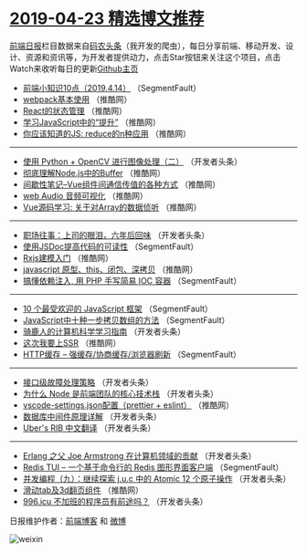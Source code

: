 # [2019-04-23 精选博文推荐](http://hao.caibaojian.com/date/2019/04/23)

[前端日报](http://caibaojian.com/c/news)栏目数据来自[码农头条](http://hao.caibaojian.com/)（我开发的爬虫），每日分享前端、移动开发、设计、资源和资讯等，为开发者提供动力，点击Star按钮来关注这个项目，点击Watch来收听每日的更新[Github主页](https://github.com/kujian/frontendDaily)
* [前端小知识10点（2019.4.14）](http://hao.caibaojian.com/108405.html) （SegmentFault）
* [webpack基本使用](http://hao.caibaojian.com/108464.html) （推酷网）
* [React的状态管理](http://hao.caibaojian.com/108450.html) （推酷网）
* [学习JavaScript中的“提升”](http://hao.caibaojian.com/108458.html) （推酷网）
* [你应该知道的JS: reduce的n种应用](http://hao.caibaojian.com/108459.html) （推酷网）

***
* [使用 Python + OpenCV 进行图像处理（二）](http://hao.caibaojian.com/108427.html) （开发者头条）
* [彻底理解Node.js中的Buffer](http://hao.caibaojian.com/108452.html) （推酷网）
* [间歇性笔记&#8211;Vue组件间通信传值的各种方式](http://hao.caibaojian.com/108463.html) （推酷网）
* [web Audio 音频可视化](http://hao.caibaojian.com/108456.html) （推酷网）
* [Vue源码学习: 关于对Array的数据侦听](http://hao.caibaojian.com/108446.html) （推酷网）

***
* [职场往事：上司的眼泪，六年后回味](http://hao.caibaojian.com/108437.html) （开发者头条）
* [使用JSDoc提高代码的可读性](http://hao.caibaojian.com/108395.html) （SegmentFault）
* [Rxjs建模入门](http://hao.caibaojian.com/108460.html) （推酷网）
* [javascript 原型、this、闭包、深拷贝](http://hao.caibaojian.com/108451.html) （推酷网）
* [搞懂依赖注入, 用 PHP 手写简易 IOC 容器](http://hao.caibaojian.com/108397.html) （SegmentFault）

***
* [10 个最受欢迎的 JavaScript 框架](http://hao.caibaojian.com/108401.html) （SegmentFault）
* [JavaScript中十种一步拷贝数组的方法](http://hao.caibaojian.com/108391.html) （SegmentFault）
* [骑鹿人的计算机科学学习指南](http://hao.caibaojian.com/108415.html) （开发者头条）
* [这次我要上SSR](http://hao.caibaojian.com/108448.html) （推酷网）
* [HTTP缓存 &#8211; 强缓存/协商缓存/浏览器刷新](http://hao.caibaojian.com/108394.html) （SegmentFault）

***
* [接口级故障处理策略](http://hao.caibaojian.com/108426.html) （开发者头条）
* [为什么 Node 是前端团队的核心技术栈](http://hao.caibaojian.com/108416.html) （开发者头条）
* [vscode-settings.json配置（prettier + eslint）](http://hao.caibaojian.com/108449.html) （推酷网）
* [数据库中间件原理详解](http://hao.caibaojian.com/108406.html) （开发者头条）
* [Uber&#039;s RIB 中文翻译](http://hao.caibaojian.com/108438.html) （开发者头条）

***
* [Erlang 之父 Joe Armstrong 在计算机领域的贡献](http://hao.caibaojian.com/108417.html) （开发者头条）
* [Redis TUI &#8211; 一个基于命令行的 Redis 图形界面客户端](http://hao.caibaojian.com/108396.html) （SegmentFault）
* [并发编程（九）：继续探索 j​.u.c ​中的 Atomic 12 个原子操作](http://hao.caibaojian.com/108428.html) （开发者头条）
* [滑动tab及3d翻页组件](http://hao.caibaojian.com/108461.html) （推酷网）
* [996.icu 不加班的程序员有前途吗？](http://hao.caibaojian.com/108407.html) （开发者头条）

日报维护作者：[前端博客](http://caibaojian.com/) 和 [微博](http://caibaojian.com/go/weibo)

![weixin](https://user-images.githubusercontent.com/3055447/38468989-651132ac-3b80-11e8-8e6b-15122322a9d7.png)